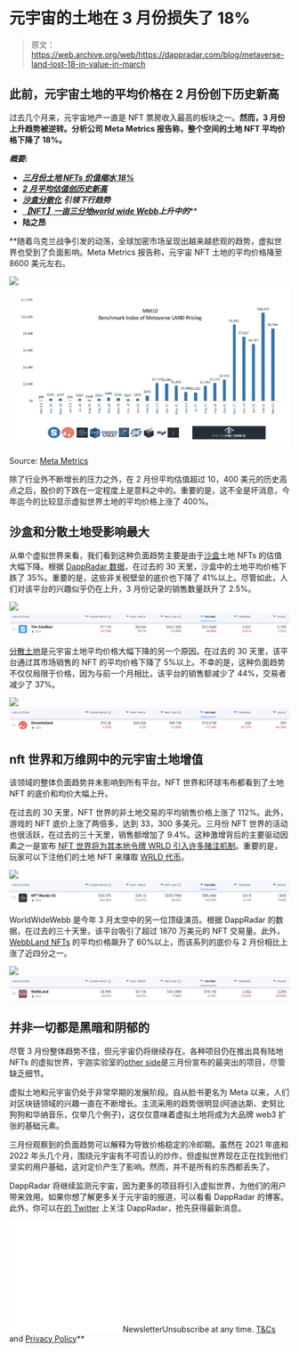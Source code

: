 # 元宇宙的土地在 3 月份损失了 18%

> 原文：<https://web.archive.org/web/https://dappradar.com/blog/metaverse-land-lost-18-in-value-in-march>

## 此前，元宇宙土地的平均价格在 2 月份创下历史新高

过去几个月来，元宇宙地产一直是 NFT 票房收入最高的板块之一。**然而，3 月份上升趋势被逆转。分析公司 Meta Metrics 报告称，整个空间的土地 NFT 平均价格下降了 18%。**

***概要:***

*   ***[三月份土地 NFTs 价值缩水 18%](https://web.archive.org/web/20221208162503/https://dappradar.com/blog/metaverse-land-lost-18-in-value-in-march/#dropped)***
*   ***[2 月平均估值创历史新高](https://web.archive.org/web/20221208162503/https://dappradar.com/blog/metaverse-land-lost-18-in-value-in-march/#february)***
*   [***沙盒***](https://web.archive.org/web/20221208162503/https://dappradar.com/ethereum/marketplaces/the-sandbox-marketplace)*[***分散化***](https://web.archive.org/web/20221208162503/https://dappradar.com/ethereum/marketplaces/decentraland) ***引领下行趋势****
*   *[***【NFT】一亩三分地***](https://web.archive.org/web/20221208162503/https://dappradar.com/ethereum/games/nft-worlds)*[***world wide Webb***](https://web.archive.org/web/20221208162503/https://dappradar.com/ethereum/collectibles/worldwide-webb-land)***上升中的*****
*   **[](https://web.archive.org/web/20221208162503/https://dappradar.com/blog/category/metaverse)****陆之昂******

 **随着乌克兰战争引发的动荡，全球加密市场呈现出越来越悲观的趋势，虚拟世界也受到了负面影响。Meta Metrics 报告称，元宇宙 NFT 土地的平均价格降至 8600 美元左右。

![](img/4000bda600fd74e5a3a5c343234c80e0.png)![](img/83d2a2fdc1e6cc04eaa91d6a0acc8ed9.png)

Source: [Meta Metrics](https://web.archive.org/web/20221208162503/https://twitter.com/MetaMetriks/status/1511013758147178496/photo/1)

除了行业外不断增长的压力之外，在 2 月份平均估值超过 10，400 美元的历史高点之后，股价的下跌在一定程度上是意料之中的。重要的是，这不全是坏消息，今年迄今的比较显示虚拟世界土地的平均价格上涨了 400%。

## 沙盒和分散土地受影响最大

从单个虚拟世界来看，我们看到这种负面趋势主要是由于[沙盒](https://web.archive.org/web/20221208162503/https://dappradar.com/ethereum/marketplaces/the-sandbox-marketplace)土地 NFTs 的估值大幅下降。根据 [DappRadar 数据](https://web.archive.org/web/20221208162503/https://dappradar.com/nft/collections/protocol/ethereum/2)，在过去的 30 天里，沙盒中的土地平均价格下跌了 35%。重要的是，这些非关税壁垒的底价也下降了 41%以上。尽管如此，人们对该平台的兴趣似乎仍在上升，3 月份记录的销售数量跃升了 2.5%。

![](img/f6635b10b5e74cb19614cf70d5056b25.png)![](img/9378debb3ec4457eb70746786a08bb53.png)

[分散土地](https://web.archive.org/web/20221208162503/https://dappradar.com/ethereum/marketplaces/decentraland)是元宇宙土地平均价格大幅下降的另一个原因。在过去的 30 天里，该平台通过其市场销售的 NFT 的平均价格下降了 5%以上。不幸的是，这种负面趋势不仅仅局限于价格，因为与前一个月相比，该平台的销售额减少了 44%，交易者减少了 37%。

![](img/f6635b10b5e74cb19614cf70d5056b25.png)![](img/d741ec3b3bfa6a443414ed18f0809475.png)

## nft 世界和万维网中的元宇宙土地增值

该领域的整体负面趋势并未影响到所有平台。NFT 世界和环球韦布都看到了土地 NFT 的底价和均价大幅上升。

在过去的 30 天里，NFT 世界的非土地交易的平均销售价格上涨了 112%。此外，游戏的 NFT 底价上涨了两倍多，达到 33，300 多美元。三月份 NFT 世界的活动也很活跃，在过去的三十天里，销售额增加了 9.4%。这种激增背后的主要驱动因素之一是宣布 [NFT 世界将为其本地令牌 WRLD 引入许多赌注机制](https://web.archive.org/web/20221208162503/https://dappradar.com/blog/nft-worlds-looking-to-stake-millions-of-wrld-tokens)。重要的是，玩家可以下注他们的土地 NFT 来赚取 [WRLD 代币](https://web.archive.org/web/20221208162503/https://dappradar.com/hub/token/eth/WRLD?from=0xd5d86fc8d5c0ea1ac1ac5dfab6e529c9967a45e9)。

![](img/f6635b10b5e74cb19614cf70d5056b25.png)![](img/b4d744d796b3593f45f9aba4ea668f89.png)

WorldWideWebb 是今年 3 月太空中的另一位顶级演员。根据 DappRadar 的数据，在过去的三十天里，该平台吸引了超过 1870 万美元的 NFT 交易量。此外， [WebbLand NFTs](https://web.archive.org/web/20221208162503/https://dappradar.com/ethereum/collectibles/worldwide-webb-land) 的平均价格飙升了 60%以上，而该系列的底价与 2 月份相比上涨了近四分之一。

![](img/f6635b10b5e74cb19614cf70d5056b25.png)![](img/6b26555d03bbf69abd641b60a43d0ad8.png)

## 并非一切都是黑暗和阴郁的

尽管 3 月份整体趋势不佳，但元宇宙仍将继续存在。各种项目仍在推出具有陆地 NFTs 的虚拟世界，宇迦实验室的[other side](https://web.archive.org/web/20221208162503/https://dappradar.com/blog/bored-ape-metaverse-is-here-see-you-on-the-otherside/)是三月份宣布的最突出的项目，尽管缺乏细节。

虚拟土地和元宇宙仍处于非常早期的发展阶段。自从脸书更名为 Meta 以来，人们对区块链领域的兴趣一直在不断增长。主流采用的趋势很明显(阿迪达斯、史努比狗狗和华纳音乐，仅举几个例子)，这仅仅意味着虚拟土地将成为大品牌 web3 扩张的基础元素。

三月份观察到的负面趋势可以解释为导致价格稳定的冷却期。虽然在 2021 年底和 2022 年头几个月，围绕元宇宙有不可否认的炒作，但虚拟世界现在正在找到他们坚实的用户基础，这对定价产生了影响。然而，并不是所有的东西都丢失了。

DappRadar 将继续监测元宇宙，因为更多的项目将引入虚拟世界，为他们的用户带来效用。如果你想了解更多关于元宇宙的报道，可以看看 DappRadar 的博客。此外，你可以在[的 Twitter](https://web.archive.org/web/20221208162503/https://twitter.com/dappradar) 上关注 DappRadar，抢先获得最新消息。

![](img/6d5a4a2d609c56e1a5771717e54ba759.png) NewsletterUnsubscribe at any time. [T&Cs](https://web.archive.org/web/20221208162503/https://dappradar.com/terms) and [Privacy Policy](https://web.archive.org/web/20221208162503/https://dappradar.com/privacy-policy)**
